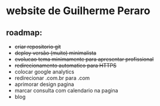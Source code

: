 # website de Guilherme Peraro

roadmap:
--------

+ ~~criar repositorio git~~
+ ~~deploy versão (muito) minimalista~~
+ ~~evolucao tema minimamente para apresentar profissional~~
+ ~~redirecionamento automatico para HTTPS~~
+ colocar google analytics
+ redirecionar .com.br para .com
+ aprimorar design pagina
+ marcar consulta com calendario na pagina
+ blog
